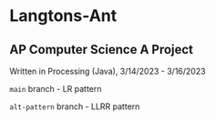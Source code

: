 # Langtons-Ant
## AP Computer Science A Project

Written in Processing (Java), 3/14/2023 - 3/16/2023

`main` branch - LR pattern

`alt-pattern` branch - LLRR pattern
